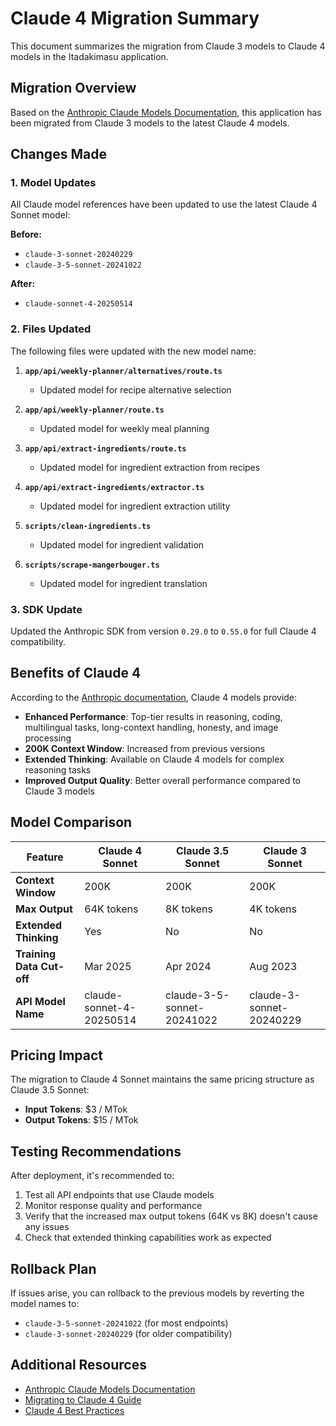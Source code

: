 # Claude 4 Migration Summary

This document summarizes the migration from Claude 3 models to Claude 4 models in the Itadakimasu application.

## Migration Overview

Based on the [Anthropic Claude Models Documentation](https://docs.anthropic.com/en/docs/about-claude/models/overview), this application has been migrated from Claude 3 models to the latest Claude 4 models.

## Changes Made

### 1. Model Updates

All Claude model references have been updated to use the latest Claude 4 Sonnet model:

**Before:**
- `claude-3-sonnet-20240229`
- `claude-3-5-sonnet-20241022`

**After:**
- `claude-sonnet-4-20250514`

### 2. Files Updated

The following files were updated with the new model name:

1. **`app/api/weekly-planner/alternatives/route.ts`**
   - Updated model for recipe alternative selection

2. **`app/api/weekly-planner/route.ts`**
   - Updated model for weekly meal planning

3. **`app/api/extract-ingredients/route.ts`**
   - Updated model for ingredient extraction from recipes

4. **`app/api/extract-ingredients/extractor.ts`**
   - Updated model for ingredient extraction utility

5. **`scripts/clean-ingredients.ts`**
   - Updated model for ingredient validation

6. **`scripts/scrape-mangerbouger.ts`**
   - Updated model for ingredient translation

### 3. SDK Update

Updated the Anthropic SDK from version `0.29.0` to `0.55.0` for full Claude 4 compatibility.

## Benefits of Claude 4

According to the [Anthropic documentation](https://docs.anthropic.com/en/docs/about-claude/models/overview), Claude 4 models provide:

- **Enhanced Performance**: Top-tier results in reasoning, coding, multilingual tasks, long-context handling, honesty, and image processing
- **200K Context Window**: Increased from previous versions
- **Extended Thinking**: Available on Claude 4 models for complex reasoning tasks
- **Improved Output Quality**: Better overall performance compared to Claude 3 models

## Model Comparison

| Feature | Claude 4 Sonnet | Claude 3.5 Sonnet | Claude 3 Sonnet |
|---------|----------------|-------------------|-----------------|
| **Context Window** | 200K | 200K | 200K |
| **Max Output** | 64K tokens | 8K tokens | 4K tokens |
| **Extended Thinking** | Yes | No | No |
| **Training Data Cut-off** | Mar 2025 | Apr 2024 | Aug 2023 |
| **API Model Name** | claude-sonnet-4-20250514 | claude-3-5-sonnet-20241022 | claude-3-sonnet-20240229 |

## Pricing Impact

The migration to Claude 4 Sonnet maintains the same pricing structure as Claude 3.5 Sonnet:
- **Input Tokens**: $3 / MTok
- **Output Tokens**: $15 / MTok

## Testing Recommendations

After deployment, it's recommended to:

1. Test all API endpoints that use Claude models
2. Monitor response quality and performance
3. Verify that the increased max output tokens (64K vs 8K) doesn't cause any issues
4. Check that extended thinking capabilities work as expected

## Rollback Plan

If issues arise, you can rollback to the previous models by reverting the model names to:
- `claude-3-5-sonnet-20241022` (for most endpoints)
- `claude-3-sonnet-20240229` (for older compatibility)

## Additional Resources

- [Anthropic Claude Models Documentation](https://docs.anthropic.com/en/docs/about-claude/models/overview)
- [Migrating to Claude 4 Guide](https://docs.anthropic.com/en/docs/migrating-to-claude-4)
- [Claude 4 Best Practices](https://docs.anthropic.com/en/docs/claude-4-best-practices) 